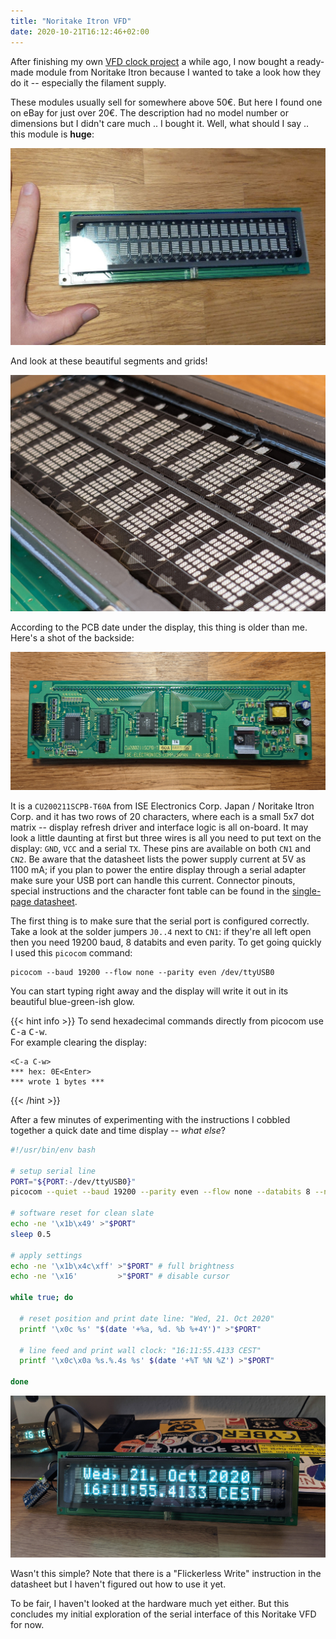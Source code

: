 ```yaml
---
title: "Noritake Itron VFD"
date: 2020-10-21T16:12:46+02:00
---
```


[datasheet]: Noritake-Itron_CU200211SCPB-T60A-05.pdf

After finishing my own [VFD clock project](https://github.com/ansemjo/chronovfd)
a while ago, I now bought a ready-made module from Noritake Itron because I
wanted to take a look how they do it -- especially the filament supply.

These modules usually sell for somewhere above 50€. But here I found one on
eBay for just over 20€. The description had no model number or dimensions but
I didn't care much .. I bought it. Well, what should I say .. this module is **huge**:

![](large-vfd.jpg)

And look at these beautiful segments and grids!

![](grids.jpg)

According to the PCB date under the display, this thing is older than me.
Here's a shot of the backside:

[![](backside.jpg)](backside.jpg)

It is a `CU200211SCPB-T60A` from ISE Electronics Corp. Japan / Noritake Itron Corp. and it
has two rows of 20 characters, where each is a small 5x7 dot matrix -- display refresh driver
and interface logic is all on-board. It may look a little daunting at first but three wires
is all you need to put text on the display: `GND`, `VCC` and a serial `TX`. These pins are
available on both `CN1` and `CN2`. Be aware that the datasheet lists the power supply current
at 5V as 1100 mA; if you plan to power the entire display through a serial adapter make sure
your USB port can handle this current. Connector pinouts, special instructions and the
character font table can be found in the [single-page datasheet][datasheet].

The first thing is to make sure that the serial port is configured correctly. Take a look at
the solder jumpers `J0..4` next to `CN1`: if they're all left open then you need 19200 baud,
8 databits and even parity. To get going quickly I used this `picocom` command:

```
picocom --baud 19200 --flow none --parity even /dev/ttyUSB0
```

You can start typing right away and the display will write it out in its beautiful
blue-green-ish glow.

{{< hint info >}}
To send hexadecimal commands directly from picocom use <kbd>C-a</kbd> <kbd>C-w</kbd>.  
For example clearing the display:

```
<C-a C-w>
*** hex: 0E<Enter>
*** wrote 1 bytes ***
```
{{< /hint >}}

After a few minutes of experimenting with the instructions I cobbled together a quick
date and time display -- *what else*?

```sh
#!/usr/bin/env bash

# setup serial line
PORT="${PORT:-/dev/ttyUSB0}"
picocom --quiet --baud 19200 --parity even --flow none --databits 8 --noreset --exit "$PORT"

# software reset for clean slate
echo -ne '\x1b\x49' >"$PORT"
sleep 0.5

# apply settings
echo -ne '\x1b\x4c\xff' >"$PORT" # full brightness
echo -ne '\x16'         >"$PORT" # disable cursor

while true; do

  # reset position and print date line: "Wed, 21. Oct 2020"
  printf '\x0c %s' "$(date '+%a, %d. %b %+4Y')" >"$PORT"

  # line feed and print wall clock: "16:11:55.4133 CEST"
  printf '\x0c\x0a %s.%.4s %s' $(date '+%T %N %Z') >"$PORT"

done
```

![](clockface.jpg)

Wasn't this simple? Note that there is a "Flickerless Write" instruction in the datasheet but
I haven't figured out how to use it yet.

To be fair, I haven't looked at the hardware much yet either. But this concludes my initial
exploration of the serial interface of this Noritake VFD for now.
